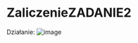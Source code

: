 # ZaliczenieZADANIE2
Działanie: ![image](https://github.com/user-attachments/assets/9a4bd83d-1eb8-424e-b943-537cc2f241d7)
